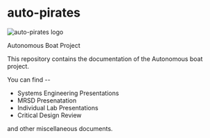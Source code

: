 # auto-pirates

![auto-pirates logo](https://avatars2.githubusercontent.com/u/15257265?v=3&s=200)

Autonomous Boat Project

This repository contains the documentation of the Autonomous boat project.

You can find --

* Systems Engineering Presentations
* MRSD Presenatation
* Individual Lab Presentations 
* Critical Design Review

and other miscellaneous documents.


